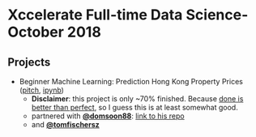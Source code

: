 # Xccelerate Full-time Data Science- October 2018

## Projects
* Beginner Machine Learning: Prediction Hong Kong Property Prices ([pitch](https://gitpitch.com/ohjho/ftds_oct_2018/master?p=Projects/BeginnerDataScience), [ipynb](Projects/BeginnerDataScience))
    * **Disclaimer**: this project is only ~70% finished. Because [done is better than perfect](https://www.fastcompany.com/3001533/truth-about-being-done-versus-being-perfect), so I guess this is at least somewhat good.
    * partnered with **[@domsoon88](https://github.com/domsoon88)**: [link to his repo](https://github.com/domsoon88/Centaline)
    * and **[@tomfischersz](https://github.com/tomfischersz)**
